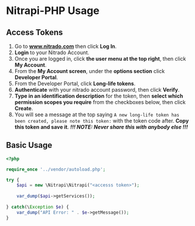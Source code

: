 Nitrapi-PHP Usage
===========

Access Tokens
-------
1. Go to **www.nitrado.com** then click **Log In**.
2. **Login** to your Nitrado Account.
3. Once you are logged in, click **the user menu at the top right**, then click **My Account**.
4. From the **My Account screen**, under the **options section** click **Developer Portal**.
5. From the Developer Portal, click **Long-life tokens**.
6. **Authenticate** with your nitrado account password, then click **Verify**.
7. **Type in an identification description** for the token, then **select which permission scopes you require** from the checkboxes below, then click **Create**.
8. You will see a message at the top saying 
`A new long-life token has been created, please note this token:` with the token code after. **Copy this token and save it**. 
***!!! NOTE: Never share this with anybody else !!!***

Basic Usage
-------
```php
<?php

require_once '../vendor/autoload.php';

try {
    $api = new \Nitrapi\Nitrapi("<accesss token>");
    
    var_dump($api->getServices());
    
} catch(\Exception $e) {
    var_dump("API Error: " . $e->getMessage());
}
```



